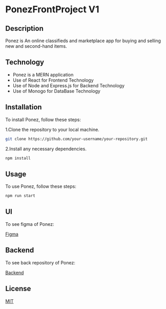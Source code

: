 # PonezFrontProject V1

## Description

Ponez is An online classifieds and marketplace app for buying and selling new and second-hand items.

## Technology

- Ponez is a MERN application
- Use of React for Frontend Technology
- Use of Node and Express.js for Backend Technology
- Use of Monogo for DataBase Technology

## Installation

To install Ponez, follow these steps:

1.Clone the repository to your local machine.

```bash
git clone https://github.com/your-username/your-repository.git
```

2.Install any necessary dependencies.

```bash
npm install
```

## Usage

To use Ponez, follow these steps:

```bash
npm run start
```

## UI

To see figma of Ponez:

[Figma](https://www.figma.com/file/dMesI1ivBXsW2Lw3zdZA5Z/ponez?type=design&node-id=0%3A1&mode=design&t=aOQnZh4KY7s7Zwrl-1)

## Backend

To see back repository of Ponez:

[Backend](https://github.com/alimansoo/PonezBackV1)

## License

[MIT](https://choosealicense.com/licenses/mit/)
